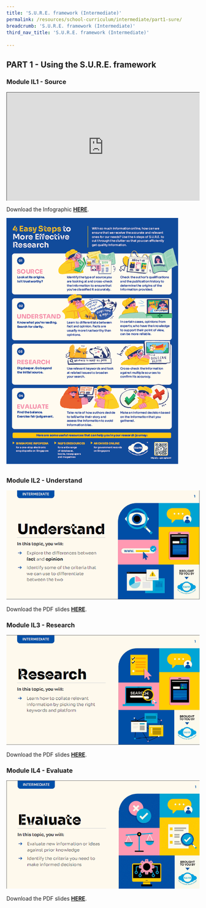 ```yaml
---
title: 'S.U.R.E. framework (Intermediate)'
permalink: /resources/school-curriculum/intermediate/part1-sure/
breadcrumb: 'S.U.R.E. framework (Intermediate)'
third_nav_title: 'S.U.R.E. framework (Intermediate)'

---
```


## PART 1 - Using the S.U.R.E. framework

### Module IL1 - Source

<style>.embed-container { position: relative; padding-bottom: 56.25%; height: 0; overflow: hidden; max-width: 100%; } .embed-container iframe, .embed-container object, .embed-container embed { position: absolute; top: 0; left: 0; width: 100%; height: 100%; }</style><div class='embed-container'>
<iframe src="https://nlb.ap.panopto.com/Panopto/Pages/Embed.aspx?id=7c6428a8-aec2-41d7-acde-aff7001f8fd9&autoplay=false&offerviewer=true&showtitle=true&showbrand=true&captions=false&interactivity=all" height="405" width="720" style="border: 1px solid #464646;" allowfullscreen allow="autoplay"></iframe></div> 

Download the Infographic [**HERE**](https://go.gov.sg/sure-phase1-inter-info).

![](../images/curriculum-part1-infographic.PNG)

## 

### Module IL2 - Understand

![](../images/curriculum-IL2-intermediate.PNG)

Download the PDF slides **[HERE](https://go.gov.sg/sure-il2-inter-slides)**.



### Module IL3 - Research

![](../images/curriculum-IL3-intermediate.PNG)

Download the PDF slides **[HERE](https://go.gov.sg/sure-il3-inter-slides)**.



### Module IL4 - Evaluate

![](../images/curriculum-IL4-intermediate.PNG)

Download the PDF slides **[HERE](https://go.gov.sg/sure-il4-inter-slides)**.

